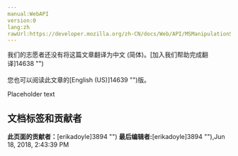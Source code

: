 ```yaml
---
manual:WebAPI
version:0
lang:zh
rawUrl:https://developer.mozilla.org/zh-CN/docs/Web/API/MSManipulationStateChanged
---
```




<bdi>我们的志愿者还没有将这篇文章翻译为<bdi>中文 (简体)</bdi>。[加入我们帮助完成翻译]14638 "")<br></br>您也可以阅读此文章的[English (US)]14639 "")版。</bdi>






Placeholder text




## 文档标签和贡献者
**此页面的贡献者：**[erikadoyle]3894 "")
**最后编辑者:**[erikadoyle]3894 ""),<time>Jun 18, 2018, 2:43:39 PM</time>


